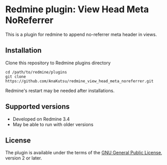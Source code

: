 # Redmine plugin: View Head Meta NoReferrer

This is a plugin for redmine to append no-referrer meta header in views.

Installation
------------

Clone this repository to Redmine plugins directory

    cd /path/to/redmine/plugins
    git clone https://github.com/AnaKutsu/redmine_view_head_meta_noreferrer.git

Redmine's restart may be needed after installations.

Supported versions
------------------

* Developed on Redmine 3.4
* May be able to run with older versions


License
-------

The plugin is available under the terms of the [GNU General Public License](http://www.gnu.org/licenses/gpl-2.0.html), version 2 or later.
